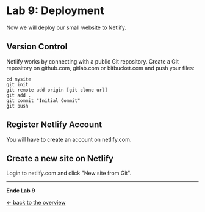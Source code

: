 # Lab 9: Deployment

Now we will deploy our small website to Netlify.

## Version Control

Netlify works by connecting with a public Git repository. Create a Git repository on github.com, gitlab.com or bitbucket.com and push your files:
```
cd mysite
git init
git remote add origin [git clone url]
git add .
git commit "Initial Commit"
git push
```

## Register Netlify Account

You will have to create an account on netlify.com.

## Create a new site on Netlify

Login to netlify.com and click "New site from Git".

---

**Ende Lab 9**

<!--<p width="100px" align="right"><a href="08_assets.md">Assets →</a></p>-->

[← back to the overview](../README.md)

